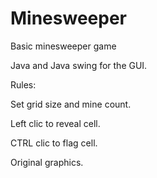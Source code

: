 
# Minesweeper
Basic minesweeper game 

Java and Java swing for the GUI.

Rules:

Set grid size and mine count.

Left clic to reveal cell.

CTRL clic to flag cell.



Original graphics.
